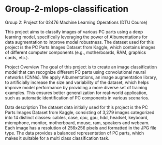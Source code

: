 # Group-2-mlops-classification
Group 2: Project for 02476 Machine Learning Operations (DTU Course)

This project aims to classify images of various PC parts using a deep learning model, specifically leveraging the power of Albumentations for data augmentation to improve model robustness. The dataset used for this project is the PC Parts Images Dataset from Kaggle, which contains images of different computer components (e.g., motherboards, RAM, graphics cards, etc.).

Project Overview
The goal of this project is to create an image classification model that can recognize different PC parts using convolutional neural networks (CNNs). We apply Albumentations, an image augmentation library, to artificially increase the size and variability of the dataset, which helps improve model performance by providing a more diverse set of training examples. This ensures better generalization for real-world application, such as automatic identification of PC components in various scenarios.

Data description
The dataset data initially used for this project is the PC Parts Images Dataset from Kaggle, consisting of 3,279 images categorized into 14 distinct classes: cables, case, cpu, gpu, hdd, headset, keyboard, microphone, monitor, motherboard, mouse, ram, speakers and webcam. Each image has a resolution of 256x256 pixels and formatted in the JPG file type. The data provides a balanced representation of PC parts, which makes it suitable for a multi class classification task. 

